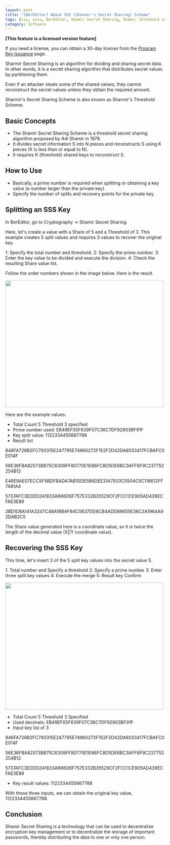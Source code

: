 ```yaml
---
layout: post
title: "[BerEditor] About SSS (Sharmir's Secret Sharing) Scheme"
tags: [sss, ssss, BerEditor, Shamir Secret Sharing, Shamir threshold scheme]
category: Software
---
```


**\[This feature is a licensed version feature\]**

If you need a license, you can obtain a 30-day license from the [Program Key Issuance](https://jykim74.mycafe24.com/user_reg.php) page.

Sharmir Secret Sharing is an algorithm for dividing and sharing secret data.
In other words, it is a secret sharing algorithm that distributes secret values ​​by partitioning them.

Even if an attacker steals some of the shared values, they cannot reconstruct the secret values ​​unless they obtain the required amount.

Sharmir's Secret Sharing Scheme is also known as Sharmir's Threshold Scheme.

## Basic Concepts

- The Shamir Secret Sharing Scheme is a threshold secret sharing algorithm proposed by Adi Shamir in 1979.
- It divides secret information S into N pieces and reconstructs S using K pieces (K is less than or equal to N).
- It requires K (threshold) shared keys to reconstruct S.

## How to Use

- Basically, a prime number is required when splitting or obtaining a key value (a number larger than the private key).
- Specify the number of splits and recovery points for the private key.

## Splitting an SSS Key

In BerEditor, go to Cryptography -> Shamir Secret Sharing.

Here, let's create a value with a Share of 5 and a Threshold of 3.
This example creates 5 split values ​​and requires 3 values ​​to recover the original key.

1: Specify the total number and threshold.
2: Specify the prime number.
3: Enter the key value to be divided and execute the division.
4: Check the resulting Share value list.

Follow the order numbers shown in the image below. Here is the result.

<img src="https://img1.daumcdn.net/thumb/R1280x0/?scode=mtistory2&fname=https%3A%2F%2Fblog.kakaocdn.net%2Fdna%2Fbx1KnH%2FdJMb8XqO5vz%2FAAAAAAAAAAAAAAAAAAAAAMWHbSQp8SlGiWlVENpilQXRSDxJqhYyDT8ccprAd5ys%2Fimg.png%3Fcredential%3DyqXZFxpELC7KVnFOS48ylbz2pIh7yKj8%26expires%3D1761922799%26allow_ip%3D%26allow_referer%3D%26signature%3DcM8lO2qzIDm2muG0bk78MGZZc3o%253D" width="500" height="400">

Here are the example values:

- Total Count 5 Threshold 3 specified
- Prime number used: EB49EF05F639F07C36C7DF92903BF91F
- Key split value: 1122334455667788
- Result list

846FA728B2FC793315E247795E74960272F152F2D42DA6033417FCBAFC0E014F

56E36FBA82573B875C6309FF80770E1E86FC8D5DE6BC3AFF6F9C237752254B12

E46E9AE07ECC5F5BDFBADA7AB10DE5B6DEE31A7933C5504C5C116612FF7481A4

5737AFC3EDDD2A1833A986D6F757E332B35529CF2FCC1CE905AD439ECFAE3E89

2BD1D8A141A3247C48A18BAF94C0837DD8CB4ADD89655E36C2A1964A92DAB2C5

The Share value generated here is a coordinate value, so it is twice the length of the decimal value (X||Y coordinate value).

## Recovering the SSS Key

This time, let's insert 3 of the 5 split key values ​​into the secret value S.

1: Total number and Specify a threshold
2: Specify a prime number
3: Enter three split key values
4: Execute the merge
5: Result key Confirm

<img src="https://img1.daumcdn.net/thumb/R1280x0/?scode=mtistory2&fname=https%3A%2F%2Fblog.kakaocdn.net%2Fdna%2F3b6c4%2FdJMb9VzKTDY%2FAAAAAAAAAAAAAAAAAAAAAL_g88wk-x2jhSIxMMZ0nMMyOq6S_g4llfiZEnyLG6EX%2Fimg.png%3Fcredential%3DyqXZFxpELC7KVnFOS48ylbz2pIh7yKj8%26expires%3D1761922799%26allow_ip%3D%26allow_referer%3D%26signature%3DnxDD9AR%252FJNgV82uyeKyvvbnfMGc%253D" width="500" height="400">


- Total Count 5 Threshold 3 Specified
- Used decimals: EB49EF05F639F07C36C7DF92903BF91F
- Input key list of 3

846FA728B2FC793315E247795E74960272F152F2D42DA6033417FCBAFC0E014F

56E36FBA82573B875C6309FF80770E1E86FC8D5DE6BC3AFF6F9C237752254B12

5737AFC3EDDD2A1833A986D6F757E332B35529CF2FCC1CE905AD439ECFAE3E89
- Key result values: 1122334455667788

With these three inputs, we can obtain the original key value, 1122334455667788.

## Conclusion

Shamir Secret Sharing is a technology that can be used to decentralize encryption key management or to decentralize the storage of important passwords, thereby distributing the data to one or only one person.

